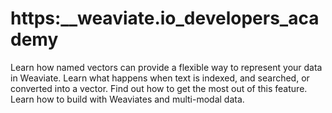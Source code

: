 # https:\_\_weaviate.io_developers_academy

Learn how named vectors can provide a flexible way to represent your data in Weaviate. Learn what happens when text is indexed, and searched, or converted into a vector. Find out how to get the most out of this feature. Learn how to build with Weaviates and multi-modal data.
